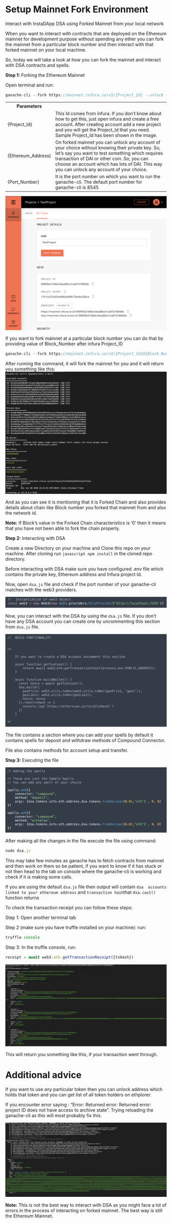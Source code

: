 # Setup Mainnet Fork Environment

Interact with InstaDApp DSA using Forked Mainnet from your local network

When you want to interact with contracts that are deployed on the Ethereum mainnet for development purpose without spending any ether you can fork the mainnet from a particular block number and then interact with that forked mainnet on your local machine.

So, today we will take a look at how you can fork the mainnet and interact with DSA contracts and spells.

**Step 1:** Forking the Ethereum Mainnet

Open terminal and run:

```javascript
ganache-cli --fork https://mainnet.infura.io/v3/{Project_Id} --unlock {Ethereum_Address} -p {Port_Number} --networkId 1
```

<table class="table">
<tr>
<th>Parameters</th>
<th>  </th> 
</tr>
<tr>
<tr>
<td>{Project_Id}</td>
<td>This Id comes from infura. If you don’t know about how to get this, just open infura and create a free account. After creating account add a new project and you will get the Project_Id that you need. Sample Project_Id has been shown in the image.
</td>
<tr>
<tr>
<td>{Ethereum_Address}</td>
<td>On forked mainnet you can unlock any account of your choice without knowing their private key. So, let’s say you want to test  something which requires transaction of DAI or other coin. So, you can choose an account which has lots of DAI. This way you can unlock any account of your choice.
</td>
</tr>
<tr>
<td>{Port_Number}</td>
<td>It is the port number on which you want to run the ganache-cli. The default port number for ganache-cli is 8545</td>
</tr>
</table>

![alt text](https://github.com/InstaDApp/dsa-developers/blob/master/img/forkMainnet/infura.png)

If you want to fork mainnet at a particular block number you can do that by providing value of Block_Number after infura Project_ID

```javascript
ganache-cli --fork https://mainnet.infura.io/v3/{Project_Id}@{Block_Number} --unlock {Ethereum_Address} -p {Port_Number} --networkId 1
```

After running the command, it will fork the mainnet for you and it will return you something like this:
![alt text](https://github.com/InstaDApp/dsa-developers/blob/master/img/forkMainnet/ganache.png)

And as you can see it is mentioning that it is Forked Chain and also provides details about chain like Block number you forked that mainnet from and also the network id.

**Note:** If Block’s value in the Forked Chain characteristics is ‘0’ then it means that you have not been able to fork the chain properly.

**Step 2:** Interacting with DSA

Create a new Directory on your machine and Clone this repo on your machine.
After cloning run ```javascript npm install``` in the cloned repo directory.

Before interacting with DSA make sure you have configured .env file which contains the private key, Ethereum address and Infura project Id.

Now, open `dsa.js` file and check if the port number of your ganache-cli matches with the web3 providers.

![alt text](https://github.com/InstaDApp/dsa-developers/blob/master/img/forkMainnet/web3.png)

Now, you can interact with the DSA by using the `dsa.js` file. If you don’t have any DSA account you can create one by uncommenting this section from `dsa.js` file.

![alt text](https://github.com/InstaDApp/dsa-developers/blob/master/img/forkMainnet/buildFunc.png)

The file contains a section where you can add your spells by default it contains spells for deposit and withdraw methods of Compound Connector.

File also contains methods for account setup and transfer.

**Step 3:** Executing the file

![alt text](https://github.com/InstaDApp/dsa-developers/blob/master/img/forkMainnet/spells.png)

After making all the changes in the file execute the file using command:

```javascript
node dsa.js
```

This may take few minutes as ganache has to fetch contracts from mainnet and then work on them so be patient, if you want to know if it has stuck or not then head to the tab on console where the ganache-cli is working and check if it is making some calls.

If you are using the default `dsa.js` file then output will contain `dsa  accounts linked to your ethereum address` and `transaction hash`that `dsa.cast()` function returns 

To check the transaction receipt you can follow these steps: 

Step 1: Open another terminal tab

Step 2 (make sure you have truffle installed on your machine): run:

```javascript
truffle console
``` 

Step 3: In the truffle console, run:

```javascript
receipt = await web3.eth.getTransactionReceipt({txHash})
```

![alt text](https://github.com/InstaDApp/dsa-developers/blob/master/img/forkMainnet/txHash.png)

This will return you something like this, if your transaction went through.

# Additional advice

If you want to use any particular token then you can unlock address which holds that token and you can get list of all token holders on ethplorer.

If you encounter error saying : “Error: Returned error: Returned error: project ID does not have access to archive state”. Trying reloading the ganache-cli as this will most probably fix this.

![alt text](https://github.com/InstaDApp/dsa-developers/blob/master/img/forkMainnet/data.png)

**Note:** This is not the best way to interact with DSA as you might face a lot of errors in the process of interacting on forked mainnet. The best way is still the Ethereum Mainnet.